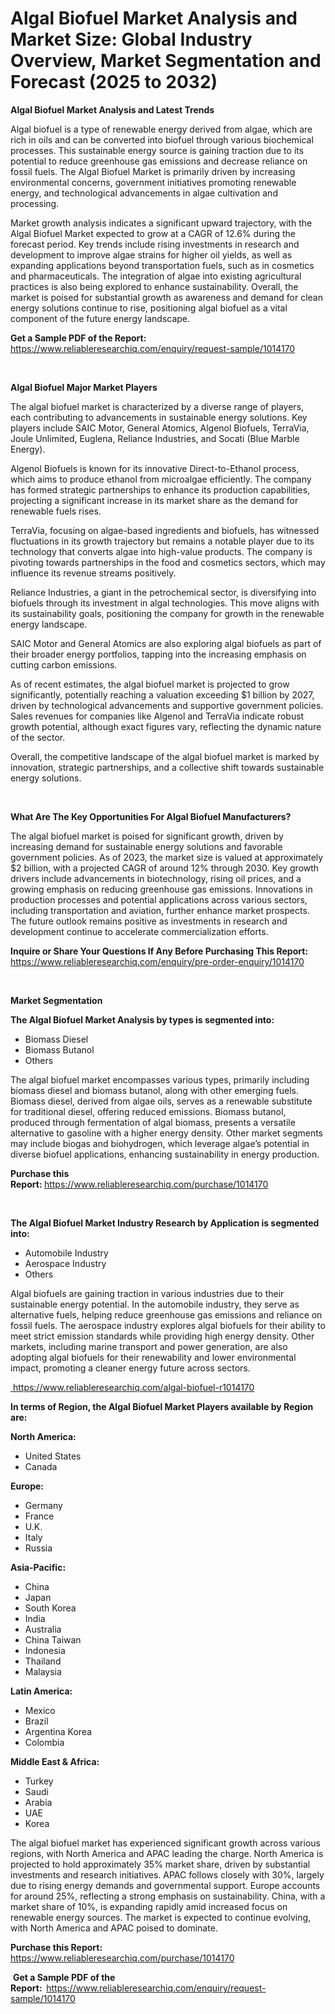 <p><h1>Algal Biofuel Market Analysis and Market Size: Global Industry Overview, Market Segmentation and Forecast (2025 to 2032)</h1></p><p><strong>Algal Biofuel Market Analysis and Latest Trends</strong></p>
<p><p>Algal biofuel is a type of renewable energy derived from algae, which are rich in oils and can be converted into biofuel through various biochemical processes. This sustainable energy source is gaining traction due to its potential to reduce greenhouse gas emissions and decrease reliance on fossil fuels. The Algal Biofuel Market is primarily driven by increasing environmental concerns, government initiatives promoting renewable energy, and technological advancements in algae cultivation and processing.</p><p>Market growth analysis indicates a significant upward trajectory, with the Algal Biofuel Market expected to grow at a CAGR of 12.6% during the forecast period. Key trends include rising investments in research and development to improve algae strains for higher oil yields, as well as expanding applications beyond transportation fuels, such as in cosmetics and pharmaceuticals. The integration of algae into existing agricultural practices is also being explored to enhance sustainability. Overall, the market is poised for substantial growth as awareness and demand for clean energy solutions continue to rise, positioning algal biofuel as a vital component of the future energy landscape.</p></p>
<p><strong>Get a Sample PDF of the Report:&nbsp;</strong> <a href="https://www.reliableresearchiq.com/enquiry/request-sample/1014170?utm_campaign=1870&utm_medium=2&utm_source=Github&utm_content=ia&utm_term=17042025&utm_id=algal-biofuel">https://www.reliableresearchiq.com/enquiry/request-sample/1014170</a></p>
<p>&nbsp;</p>
<p><strong>Algal Biofuel Major Market Players</strong></p>
<p><p>The algal biofuel market is characterized by a diverse range of players, each contributing to advancements in sustainable energy solutions. Key players include SAIC Motor, General Atomics, Algenol Biofuels, TerraVia, Joule Unlimited, Euglena, Reliance Industries, and Socati (Blue Marble Energy).</p><p>Algenol Biofuels is known for its innovative Direct-to-Ethanol process, which aims to produce ethanol from microalgae efficiently. The company has formed strategic partnerships to enhance its production capabilities, projecting a significant increase in its market share as the demand for renewable fuels rises.</p><p>TerraVia, focusing on algae-based ingredients and biofuels, has witnessed fluctuations in its growth trajectory but remains a notable player due to its technology that converts algae into high-value products. The company is pivoting towards partnerships in the food and cosmetics sectors, which may influence its revenue streams positively.</p><p>Reliance Industries, a giant in the petrochemical sector, is diversifying into biofuels through its investment in algal technologies. This move aligns with its sustainability goals, positioning the company for growth in the renewable energy landscape.</p><p>SAIC Motor and General Atomics are also exploring algal biofuels as part of their broader energy portfolios, tapping into the increasing emphasis on cutting carbon emissions.</p><p>As of recent estimates, the algal biofuel market is projected to grow significantly, potentially reaching a valuation exceeding $1 billion by 2027, driven by technological advancements and supportive government policies. Sales revenues for companies like Algenol and TerraVia indicate robust growth potential, although exact figures vary, reflecting the dynamic nature of the sector.</p><p>Overall, the competitive landscape of the algal biofuel market is marked by innovation, strategic partnerships, and a collective shift towards sustainable energy solutions.</p></p>
<p>&nbsp;</p>
<p><strong>What Are The Key Opportunities For Algal Biofuel Manufacturers?</strong></p>
<p><p>The algal biofuel market is poised for significant growth, driven by increasing demand for sustainable energy solutions and favorable government policies. As of 2023, the market size is valued at approximately $2 billion, with a projected CAGR of around 12% through 2030. Key growth drivers include advancements in biotechnology, rising oil prices, and a growing emphasis on reducing greenhouse gas emissions. Innovations in production processes and potential applications across various sectors, including transportation and aviation, further enhance market prospects. The future outlook remains positive as investments in research and development continue to accelerate commercialization efforts.</p></p>
<p><strong>Inquire or Share Your Questions If Any Before Purchasing This Report:</strong> <a href="https://www.reliableresearchiq.com/enquiry/pre-order-enquiry/1014170?utm_campaign=1870&utm_medium=2&utm_source=Github&utm_content=ia&utm_term=17042025&utm_id=algal-biofuel">https://www.reliableresearchiq.com/enquiry/pre-order-enquiry/1014170</a></p>
<p>&nbsp;</p>
<p><strong>Market Segmentation</strong></p>
<p><strong>The Algal Biofuel Market Analysis by types is segmented into:</strong></p>
<p><ul><li>Biomass Diesel</li><li>Biomass Butanol</li><li>Others</li></ul></p>
<p><p>The algal biofuel market encompasses various types, primarily including biomass diesel and biomass butanol, along with other emerging fuels. Biomass diesel, derived from algae oils, serves as a renewable substitute for traditional diesel, offering reduced emissions. Biomass butanol, produced through fermentation of algal biomass, presents a versatile alternative to gasoline with a higher energy density. Other market segments may include biogas and biohydrogen, which leverage algae’s potential in diverse biofuel applications, enhancing sustainability in energy production.</p></p>
<p><strong>Purchase this Report:&nbsp;</strong><a href="https://www.reliableresearchiq.com/purchase/1014170?utm_campaign=1870&utm_medium=2&utm_source=Github&utm_content=ia&utm_term=17042025&utm_id=algal-biofuel">https://www.reliableresearchiq.com/purchase/1014170</a></p>
<p>&nbsp;</p>
<p><strong>The Algal Biofuel Market Industry Research by Application is segmented into:</strong></p>
<p><ul><li>Automobile Industry</li><li>Aerospace Industry</li><li>Others</li></ul></p>
<p><p>Algal biofuels are gaining traction in various industries due to their sustainable energy potential. In the automobile industry, they serve as alternative fuels, helping reduce greenhouse gas emissions and reliance on fossil fuels. The aerospace industry explores algal biofuels for their ability to meet strict emission standards while providing high energy density. Other markets, including marine transport and power generation, are also adopting algal biofuels for their renewability and lower environmental impact, promoting a cleaner energy future across sectors.</p></p>
<p><a href="https://www.reliableresearchiq.com/algal-biofuel-r1014170?utm_campaign=1870&utm_medium=2&utm_source=Github&utm_content=ia&utm_term=17042025&utm_id=algal-biofuel">&nbsp;https://www.reliableresearchiq.com/algal-biofuel-r1014170</a></p>
<p><strong>In terms of Region, the Algal Biofuel Market Players available by Region are:</strong></p>
<p>
    <p> <strong> North America: </strong>
        <ul>
            <li>United States</li>
            <li>Canada</li>
        </ul>
        </p> 
    <p> <strong> Europe: </strong>
        <ul>
            <li>Germany</li>
            <li>France</li>
            <li>U.K.</li>
            <li>Italy</li>
            <li>Russia</li>
        </ul>
        </p> 
    <p> <strong> Asia-Pacific: </strong>
        <ul>
            <li>China</li>
            <li>Japan</li>
            <li>South Korea</li>
            <li>India</li>
            <li>Australia</li>
            <li>China Taiwan</li>
            <li>Indonesia</li>
            <li>Thailand</li>
            <li>Malaysia</li>
        </ul>
        </p> 
    <p> <strong> Latin America: </strong>
        <ul>
            <li>Mexico</li>
            <li>Brazil</li>
            <li>Argentina Korea</li>
            <li>Colombia</li>
        </ul>
        </p> 
    <p> <strong> Middle East & Africa: </strong>
        <ul>
            <li>Turkey</li>
            <li>Saudi</li>
            <li>Arabia</li>
            <li>UAE</li>
            <li>Korea</li>
        </ul>
    </p>
    </p>
<p><p>The algal biofuel market has experienced significant growth across various regions, with North America and APAC leading the charge. North America is projected to hold approximately 35% market share, driven by substantial investments and research initiatives. APAC follows closely with 30%, largely due to rising energy demands and governmental support. Europe accounts for around 25%, reflecting a strong emphasis on sustainability. China, with a market share of 10%, is expanding rapidly amid increased focus on renewable energy sources. The market is expected to continue evolving, with North America and APAC poised to dominate.</p></p>
<p><strong>Purchase this Report: </strong><a href="https://www.reliableresearchiq.com/purchase/1014170?utm_campaign=1870&utm_medium=2&utm_source=Github&utm_content=ia&utm_term=17042025&utm_id=algal-biofuel">https://www.reliableresearchiq.com/purchase/1014170</a></p>
<p>&nbsp;<strong>Get a Sample PDF of the Report:&nbsp;&nbsp;</strong><a href="https://www.reliableresearchiq.com/enquiry/request-sample/1014170?utm_campaign=1870&utm_medium=2&utm_source=Github&utm_content=ia&utm_term=17042025&utm_id=algal-biofuel">https://www.reliableresearchiq.com/enquiry/request-sample/1014170</a></p>
<p><strong></strong></p>
<p><p></p><p></p><p></p></p>